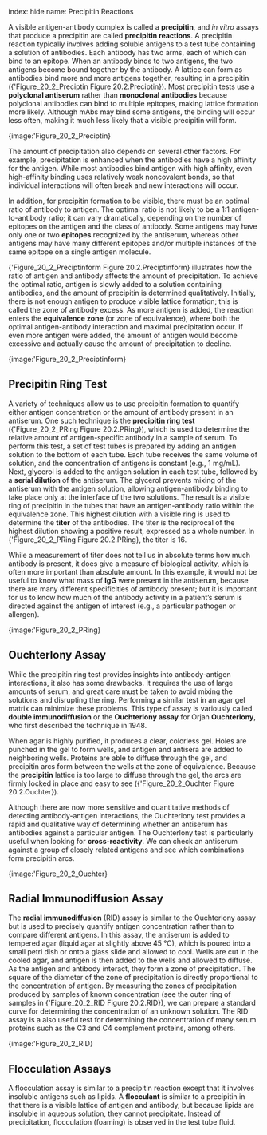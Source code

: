 index: hide
name: Precipitin Reactions

A visible antigen-antibody complex is called a  **precipitin**, and  *in vitro* assays that produce a precipitin are called  **precipitin reactions**. A precipitin reaction typically involves adding soluble antigens to a test tube containing a solution of antibodies. Each antibody has two arms, each of which can bind to an epitope. When an antibody binds to two antigens, the two antigens become bound together by the antibody. A lattice can form as antibodies bind more and more antigens together, resulting in a precipitin ({'Figure_20_2_Preciptin Figure 20.2.Preciptin}). Most precipitin tests use a  **polyclonal antiserum** rather than  **monoclonal antibodies** because polyclonal antibodies can bind to multiple epitopes, making lattice formation more likely. Although mAbs may bind some antigens, the binding will occur less often, making it much less likely that a visible precipitin will form.


{image:'Figure_20_2_Preciptin}
        

The amount of precipitation also depends on several other factors. For example, precipitation is enhanced when the antibodies have a high affinity for the antigen. While most antibodies bind antigen with high affinity, even high-affinity binding uses relatively weak noncovalent bonds, so that individual interactions will often break and new interactions will occur.

In addition, for precipitin formation to be visible, there must be an optimal ratio of antibody to antigen. The optimal ratio is not likely to be a 1:1 antigen-to-antibody ratio; it can vary dramatically, depending on the number of epitopes on the antigen and the class of antibody. Some antigens may have only one or two  **epitopes** recognized by the antiserum, whereas other antigens may have many different epitopes and/or multiple instances of the same epitope on a single antigen molecule.

{'Figure_20_2_Preciptinform Figure 20.2.Preciptinform} illustrates how the ratio of antigen and antibody affects the amount of precipitation. To achieve the optimal ratio, antigen is slowly added to a solution containing antibodies, and the amount of precipitin is determined qualitatively. Initially, there is not enough antigen to produce visible lattice formation; this is called the zone of antibody excess. As more antigen is added, the reaction enters the  **equivalence zone** (or zone of equivalence), where both the optimal antigen-antibody interaction and maximal precipitation occur. If even more antigen were added, the amount of antigen would become excessive and actually cause the amount of precipitation to decline.


{image:'Figure_20_2_Preciptinform}
        

## Precipitin Ring Test

A variety of techniques allow us to use precipitin formation to quantify either antigen concentration or the amount of antibody present in an antiserum. One such technique is the  **precipitin ring test** ({'Figure_20_2_PRing Figure 20.2.PRing}), which is used to determine the relative amount of antigen-specific antibody in a sample of serum. To perform this test, a set of test tubes is prepared by adding an antigen solution to the bottom of each tube. Each tube receives the same volume of solution, and the concentration of antigens is constant (e.g., 1 mg/mL). Next, glycerol is added to the antigen solution in each test tube, followed by a  **serial dilution** of the antiserum. The glycerol prevents mixing of the antiserum with the antigen solution, allowing antigen-antibody binding to take place only at the interface of the two solutions. The result is a visible ring of precipitin in the tubes that have an antigen-antibody ratio within the equivalence zone. This highest dilution with a visible ring is used to determine the  **titer** of the antibodies. The titer is the reciprocal of the highest dilution showing a positive result, expressed as a whole number. In {'Figure_20_2_PRing Figure 20.2.PRing}, the titer is 16.

While a measurement of titer does not tell us in absolute terms how much antibody is present, it does give a measure of biological activity, which is often more important than absolute amount. In this example, it would not be useful to know what mass of  **IgG** were present in the antiserum, because there are many different specificities of antibody present; but it is important for us to know how much of the antibody activity in a patient’s serum is directed against the antigen of interest (e.g., a particular pathogen or allergen).


{image:'Figure_20_2_PRing}
        

## Ouchterlony Assay

While the precipitin ring test provides insights into antibody-antigen interactions, it also has some drawbacks. It requires the use of large amounts of serum, and great care must be taken to avoid mixing the solutions and disrupting the ring. Performing a similar test in an agar gel matrix can minimize these problems. This type of assay is variously called  **double immunodiffusion** or the  **Ouchterlony assay** for Orjan  **Ouchterlony**, who first described the technique in 1948.

When agar is highly purified, it produces a clear, colorless gel. Holes are punched in the gel to form wells, and antigen and antisera are added to neighboring wells. Proteins are able to diffuse through the gel, and precipitin arcs form between the wells at the zone of equivalence. Because the  **precipitin** lattice is too large to diffuse through the gel, the arcs are firmly locked in place and easy to see ({'Figure_20_2_Ouchter Figure 20.2.Ouchter}).

Although there are now more sensitive and quantitative methods of detecting antibody-antigen interactions, the Ouchterlony test provides a rapid and qualitative way of determining whether an antiserum has antibodies against a particular antigen. The Ouchterlony test is particularly useful when looking for  **cross-reactivity**. We can check an antiserum against a group of closely related antigens and see which combinations form precipitin arcs.


{image:'Figure_20_2_Ouchter}
        

## Radial Immunodiffusion Assay

The  **radial immunodiffusion** (RID) assay is similar to the Ouchterlony assay but is used to precisely quantify antigen concentration rather than to compare different antigens. In this assay, the antiserum is added to tempered agar (liquid agar at slightly above 45 °C), which is poured into a small petri dish or onto a glass slide and allowed to cool. Wells are cut in the cooled agar, and antigen is then added to the wells and allowed to diffuse. As the antigen and antibody interact, they form a zone of precipitation. The square of the diameter of the zone of precipitation is directly proportional to the concentration of antigen. By measuring the zones of precipitation produced by samples of known concentration (see the outer ring of samples in {'Figure_20_2_RID Figure 20.2.RID}), we can prepare a standard curve for determining the concentration of an unknown solution. The RID assay is a also useful test for determining the concentration of many serum proteins such as the C3 and C4 complement proteins, among others.


{image:'Figure_20_2_RID}
        

## Flocculation Assays

A flocculation assay is similar to a precipitin reaction except that it involves insoluble antigens such as lipids. A  **flocculant** is similar to a precipitin in that there is a visible lattice of antigen and antibody, but because lipids are insoluble in aqueous solution, they cannot precipitate. Instead of precipitation, flocculation (foaming) is observed in the test tube fluid.
